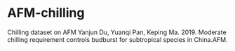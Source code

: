 # AFM-chilling
Chilling dataset on AFM
Yanjun Du, Yuanqi Pan, Keping Ma. 2019. Moderate chilling requirement controls budburst for subtropical species in China.AFM.
